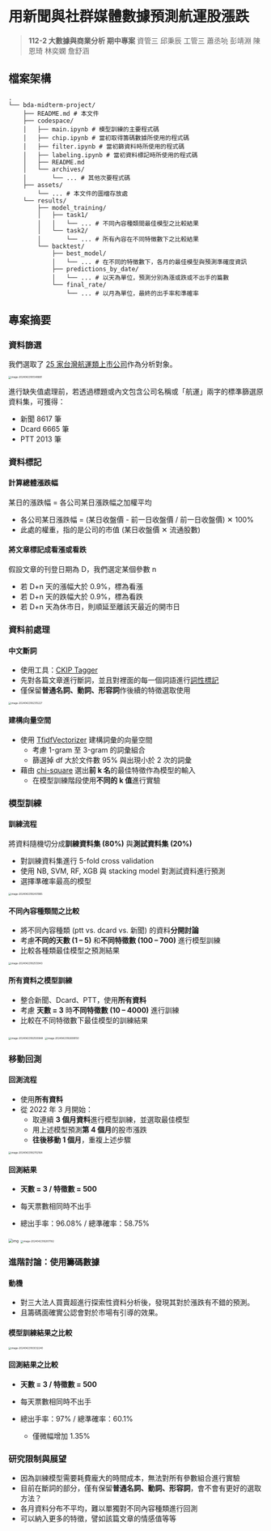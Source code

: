 #                                用新聞與社群媒體數據預測航運股漲跌                        

> **112-2 大數據與商業分析 期中專案**
> 資管三 邱秉辰
> 工管三 蕭丞喨 彭靖淵 陳恩琦 林奕嫻 詹舒涵  

## 檔案架構

```
.
└── bda-midterm-project/
    ├── README.md # 本文件
    ├── codespace/ 
    │   ├── main.ipynb # 模型訓練的主要程式碼
    │   ├── chip.ipynb # 當初取得籌碼數據所使用的程式碼
    │   ├── filter.ipynb # 當初篩資料時所使用的程式碼
    │   ├── labeling.ipynb # 當初資料標記時所使用的程式碼
    │   ├── README.md
    │   └── archives/ 
    │       └── ... # 其他次要程式碼
    ├── assets/
    	└── ... # 本文件的圖檔存放處
    └── results/
        ├── model_training/
        │   ├── task1/
        │   │   └── ... # 不同內容種類間最佳模型之比較結果
        │   └── task2/
        │       └── ... # 所有內容在不同特徵數下之比較結果
        └── backtest/
            ├── best_model/ 
            │   └── ... # 在不同的特徵數下，各月的最佳模型與預測準確度資訊
            ├── predictions_by_date/
            │   └── ... # 以天為單位，預測分別為漲或跌或不出手的篇數
            └── final_rate/
                └── ... # 以月為單位，最終的出手率和準確率
```

## 專案摘要

### 資料篩選

我們選取了 [25 家台灣航運類上市公司](https://tw.stock.yahoo.com/class-quote?sectorId=20&exchange=TAI)作為分析對象。

<img src="assets/image-20240423181348681.png" alt="image-20240423181348681" style="zoom:33%;" />

進行缺失值處理前，若透過標題或內文包含公司名稱或「航運」兩字的標準篩選原資料集，可獲得：

- 新聞  8617 筆
- Dcard 6665 筆
- PTT 2013 筆

### 資料標記

#### 計算總體漲跌幅

某日的漲跌幅 = 各公司某日漲跌幅之加權平均

- 各公司某日漲跌幅 = (某日收盤價 - 前一日收盤價 / 前一日收盤價) ✕ 100%
- 此處的權重，指的是公司的市值 (某日收盤價 ✕ 流通股數)

#### 將文章標記成看漲或看跌

假設文章的刊登日期為 D，我們選定某個參數 n

- 若 D+n 天的漲幅大於 0.9%，標為看漲
- 若 D+n 天的跌幅大於 0.9%，標為看跌
- 若 D+n 天為休市日，則順延至離該天最近的開市日

### 資料前處理

#### 中文斷詞

- 使用工具：[CKIP Tagger](https://github.com/ckiplab/ckiptagger)
- 先對各篇文章進行斷詞，並且對裡面的每一個詞語進行[詞性標記](https://ckip.iis.sinica.edu.tw/CKIP/paper/poslist.pdf)
- 僅保留**普通名詞、動詞、形容詞**作後續的特徵選取使用

<img src="assets/image-20240423182315227.png" alt="image-20240423182315227" style="zoom:33%;" />

#### 建構向量空間

- 使用 [TfidfVectorizer](https://scikit-learn.org/stable/modules/generated/sklearn.feature_extraction.text.TfidfVectorizer.html) 建構詞彙的向量空間
  - 考慮 1-gram 至 3-gram 的詞彙組合
  - 篩選掉 df 大於文件數 95% 與出現小於 2 次的詞彙
- 藉由 [chi-square](https://scikit-learn.org/stable/modules/generated/sklearn.feature_selection.SelectKBest.html) 選出**前 k 名**的最佳特徵作為模型的輸入
  - 在模型訓練階段使用**不同的 k 值**進行實驗

### 模型訓練

#### 訓練流程

將資料隨機切分成**訓練資料集 (80%)** 與**測試資料集 (20%)**

- 對訓練資料集進行 5-fold cross validation
- 使用 NB, SVM, RF, XGB 與 stacking model 對測試資料進行預測
- 選擇準確率最高的模型

<img src="assets/image-20240423182431965.png" alt="image-20240423182431965" style="zoom:33%;" />

#### 不同內容種類間之比較

- 將不同內容種類 (ptt vs. dcard vs. 新聞) 的資料**分開討論**
- 考慮**不同的天數 (1 – 5)** 和**不同特徵數 (100 – 700)** 進行模型訓練
- 比較各種類最佳模型之預測結果

<img src="assets/image-20240423182513943.png" alt="image-20240423182513943" style="zoom:33%;" />

#### 所有資料之模型訓練

- 整合新聞、Dcard、PTT，使用**所有資料**
- 考慮 **天數 = 3** 時**不同特徵數 (10 – 4000)** 進行訓練
- 比較在不同特徵數下最佳模型的訓練結果

<img src="assets/image-20240423182550848.png" alt="image-20240423182550848" style="zoom:33%;" />

<img src="assets/image-20240423182608150.png" alt="image-20240423182608150" style="zoom:33%;" />

### 移動回測

#### 回測流程

- 使用**所有資料**
- 從 2022 年 3 月開始：
  - 取連續 **3 個月資料**進行模型訓練，並選取最佳模型
  - 用上述模型預測**第 4 個月**的股市漲跌
  - **往後移動 1 個月**，重複上述步驟

<img src="assets/image-20240423182702164.png" alt="image-20240423182702164" style="zoom:33%;" />

#### 回測結果

- **天數 = 3 / 特徵數 = 500**

- 每天票數相同時不出手
- 總出手率：96.08% / 總準確率：58.75%

<img src="https://lh7-us.googleusercontent.com/FHoK6J2HjKsknYFhLMNfsttJFYJA29uKBMSrLCl3gWB_uTOCG1giJ7TKmLr-FmzEOhtZimdtQ2LO5To4KkJVWJ6ylGItD0j1nKqIFJsMhHJx9utyDkBct42X_c3YrtNOloOTh9T8hLmqavPRkPmZLVv-8Q=s2048" alt="img" style="zoom: 50%;" />

<img src="assets/image-20240423182817182.png" alt="image-20240423182817182" style="zoom: 33%;" />

### 進階討論：使用籌碼數據

#### 動機

- 對三大法人買賣超進行探索性資料分析後，發現其對於漲跌有不錯的預測。
- 且籌碼面確實公認會對於市場有引導的效果。

#### 模型訓練結果之比較

<img src="assets/image-20240423183032240.png" alt="image-20240423183032240" style="zoom:33%;" />

#### 回測結果之比較

- **天數 = 3 / 特徵數 = 500**

- 每天票數相同時不出手
- 總出手率：97%  / 總準確率：60.1%
  - 僅微幅增加 1.35%

### 研究限制與展望

- 因為訓練模型需要耗費龐大的時間成本，無法對所有參數組合進行實驗
- 目前在斷詞的部分，僅有保留**普通名詞、動詞、形容詞**，會不會有更好的選取方法？
- 各月資料分布不平均，難以單獨對不同內容種類進行回測
- 可以納入更多的特徵，譬如該篇文章的情感值等等

